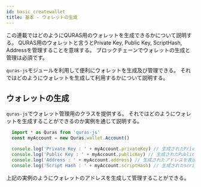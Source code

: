 ```yaml
---
id: basic_createwallet
title: 基本 - ウォレットの生成
---
```


この連載ではどのようにQURAS用のウォレットを生成できるかについて説明する。
QURAS用のウォレットと言うとPrivate Key, Public Key, ScriptHash, Addressを管理することを意味する。
ブロックチェーンでウォレットの生成と管理は必須です。

`quras-js`モジュールを利用して便利にウォレットを生成及び管理できる。
それではどのようにウォレットを生成して利用するかについて説明する。

## ウォレットの生成

`quras-js`でウォレット管理用のクラスを提供する。
それではどのようにウォレットを生成することができるのか実例を通じて説明する。

```js
  import * as Quras from 'quras-js'
  const myAccount = new Quras.wallet.Account()

  console.log('Private Key : ' + myAccount.privateKey) // 生成されたPrivate Keyを表示する。
  console.log('Public Key : ' + myAccount.publicKey) // 生成されたPublic Keyを表示する。
  console.log('Address : ' + myAccount.address) // 生成されたアドレスを表示する。
  console.log('Script Hash : ' + myAccount.scriptHash) // 生成されたscriptHashを表示する。
```

上記の実例のようにウォレットのアドレスを生成して管理することができる。